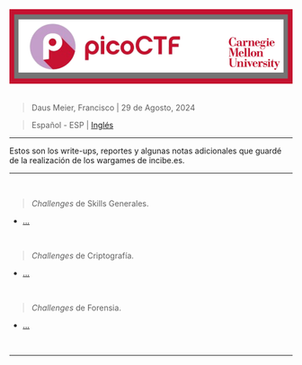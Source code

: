 <div align="center"> <img src="../resources/images/ctf_write-ups/PicoCTF_banner/PicoCTF_main_banner.png"> </div>

<br>

> Daus Meier, Francisco | 29 de Agosto, 2024

> <p> <span> Español - ESP </span> | <a href=https://github.com/frandausmeier/CTF_Write-Ups/blob/main/PicoCTF/README.md> Inglés <a/> </p>

-----

Estos son los write-ups, reportes y algunas notas adicionales que guardé de la realización de los wargames de incibe.es.

-----

<br>

> _Challenges_ de Skills Generales.
* [...]()

<br>

> _Challenges_ de Criptografía.
* [...]()

<br>

> _Challenges_ de Forensia.
* [...]()

<br>

-----
